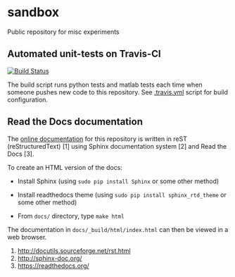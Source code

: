 # sandbox

Public repository for misc experiments

## Automated unit-tests on Travis-CI

[![Build Status](https://secure.travis-ci.org/precimed/sandbox.png)](https://travis-ci.org/precimed/sandbox)

The build script runs python tests and matlab tests each time when someone pushes new code to this repository.
See [.travis.yml](https://github.com/precimed/sandbox/blob/master/.travis.yml) script for build configuration.

## Read the Docs documentation

The [online documentation](http://precimed-sandbox2.readthedocs.io/en/latest/)
for this repository is written in reST (reStructuredText) [1]
using Sphinx documentation system [2]
and Read the Docs [3].

To create an HTML version of the docs:

* Install Sphinx (using ``sudo pip install Sphinx`` or some other method)

* Install readthedocs theme (using ``sudo pip install sphinx_rtd_theme`` or some other method)

* From ``docs/`` directory, type ``make html``

The documentation in `docs/_build/html/index.html` can then be viewed in a web browser.

1. http://docutils.sourceforge.net/rst.html
2. http://sphinx-doc.org/
3. https://readthedocs.org/
